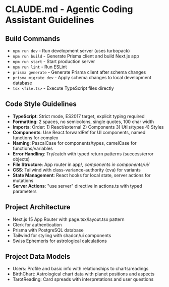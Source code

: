 # CLAUDE.md - Agentic Coding Assistant Guidelines

## Build Commands
- `npm run dev` - Run development server (uses turbopack)
- `npm run build` - Generate Prisma client and build Next.js app
- `npm run start` - Start production server
- `npm run lint` - Run ESLint
- `prisma generate` - Generate Prisma client after schema changes
- `prisma migrate dev` - Apply schema changes to local development database
- `tsx <file.ts>` - Execute TypeScript files directly

## Code Style Guidelines
- **TypeScript**: Strict mode, ES2017 target, explicit typing required
- **Formatting**: 2 spaces, no semicolons, single quotes, 100 char width
- **Imports**: Order: 1) React/external 2) Components 3) Utils/types 4) Styles
- **Components**: Use React.forwardRef for UI components, named functions for complex
- **Naming**: PascalCase for components/types, camelCase for functions/variables
- **Error Handling**: Try/catch with typed return patterns (success/error objects)
- **File Structure**: App router in app/*, components in components/ui/*
- **CSS**: Tailwind with class-variance-authority (cva) for variants
- **State Management**: React hooks for local state, server actions for mutations
- **Server Actions**: "use server" directive in actions.ts with typed parameters

## Project Architecture
- Next.js 15 App Router with page.tsx/layout.tsx pattern
- Clerk for authentication
- Prisma with PostgreSQL database
- Tailwind for styling with shadcn/ui components
- Swiss Ephemeris for astrological calculations

## Project Data Models
- Users: Profile and basic info with relationships to charts/readings
- BirthChart: Astrological chart data with planet positions and aspects
- TarotReading: Card spreads with interpretations and user questions
